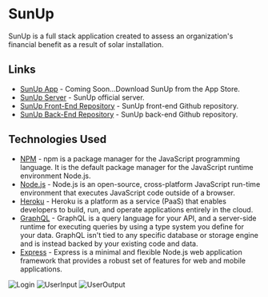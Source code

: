 # SunUp

SunUp is a full stack application created to assess an organization's financial benefit as a result of solar installation. 

## Links

* [SunUp App]() - Coming Soon...Download SunUp from the App Store.
* [SunUp Server](http://sun-up-back.herokuapp.com/graphql) - SunUp official server.
* [SunUp Front-End Repository](https://github.com/keschaefer/sun-up-front-end) - SunUp front-end Github repository.
* [SunUp Back-End Repository](https://github.com/keschaefer/sun-up-back-end) - SunUp back-end Github repository.

## Technologies Used

* [NPM](https://www.npmjs.com/) - npm is a package manager for the JavaScript programming language. It is the default package manager for the JavaScript runtime environment Node.js.
* [Node.js](https://www.nodejs.org/) - Node.js is an open-source, cross-platform JavaScript run-time environment that executes JavaScript code outside of a browser.
* [Heroku](https://www.heroku.com/) - Heroku is a platform as a service (PaaS) that enables developers to build, run, and operate applications entirely in the cloud.
* [GraphQL](https://graphql.org/learn/) - GraphQL is a query language for your API, and a server-side runtime for executing queries by using a type system you define for your data. GraphQL isn't tied to any specific database or storage engine and is instead backed by your existing code and data.
* [Express](https://expressjs.com/) - Express is a minimal and flexible Node.js web application framework that provides a robust set of features for web and mobile applications.

![Login](https://dl.dropboxusercontent.com/s/nho4f49x51ogu40/Login_SunUp.PNG)
![UserInput](https://dl.dropboxusercontent.com/s/wm2rxjcyj2rkf4p/User_Outlook_SunUp.PNG)
![UserOutput](https://www.dropbox.com/s/c3djlii1ss4s4c1/User_Input_SunUp.PNG)